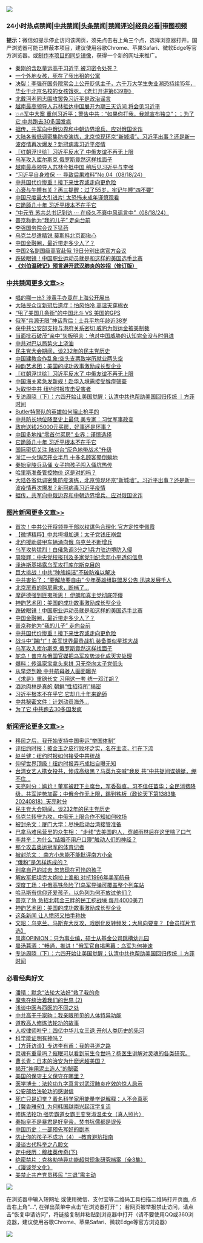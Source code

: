 ![](https://raw.githubusercontent.com/jsvpn/jsproxy/dev/64photo/fqnews-qr.jpg)

<div id="tt">
<h3>24小时热点禁闻|<a href="#%E4%B8%AD%E5%85%B1%E7%A6%81%E9%97%BB%E6%9B%B4%E5%A4%9A%E6%96%87%E7%AB%A0">中共禁闻</a>|<a href="#%E5%9B%BE%E7%89%87%E6%96%B0%E9%97%BB%E6%9B%B4%E5%A4%9A%E6%96%87%E7%AB%A0">头条禁闻</a>|<a href="#%E6%96%B0%E9%97%BB%E8%AF%84%E8%AE%BA%E6%9B%B4%E5%A4%9A%E6%96%87%E7%AB%A0">禁闻评论|<a href="#%E5%BF%85%E7%9C%8B%E7%BB%8F%E5%85%B8%E5%A5%BD%E6%96%87">经典必看</a>|<a href="https://696153.xyz/3" target="_blank">带图视频</a></h3>
<div><b>提示：</b>微信如提示停止访问该网页，须先点击右上角三个点，选择浏览器打开。国产浏览器可能已屏蔽本项目，建议使用谷歌Chrome、苹果Safari、微软Edge等官方浏览器。或<a href="%E5%88%B6%E4%BD%9Cgit%E7%A6%81%E9%97%BB%E9%95%9C%E5%83%8F.md">制作本项目的同步镜像</a>，获得一个新的网址来推广。</div>
<ul>

<li><a href="/cbnews/20240818/2076104.md">秦刚的含赵量远高于习近平 被习密令处死？</a></li>
<li><a href="/lifebaike/20240818/2076193.md">一个外地女孩，死在了我出租的公寓</a></li>
<li><a href="/sohnews/20240818/2076129.md">决裂：李强在国务院常会上公开贬低主子，六千万大学生失业潮恐持续15年，毕业于北京名校的女孩饿死。《老灯开讲第639期》</a></li>
<li><a href="/baitai/20240819/2076265.md">北戴河老同志围攻罢免习近平是政治谣言</a></li>
<li><a href="/headline/20240818/2076139.md">越南最高领导人苏林抵达中国展开为期三天访问 将会见习近平</a></li>
<li><a href="/sohnews/20240818/2076163.md">💥🔥军中大案 重创习近平；警告中共：“如果你打我，我就宣布独立”；；为了它 中共跑去30多国发疯</a></li>
<li><a href="/cbnews/20240818/2076106.md">据传，共军向中俄边界和中朝边界增兵，应对俄国讹诈</a></li>
<li><a href="/comments/20240818/2076164.md">大陆各省低调密集防疫演练，北京惊现环京“新城墙”。习近平出事？还是新一波疫情再次爆发？新冠病毒习近平疫情</a></li>
<li><a href="/cbnews/20240819/2076278.md">〖红朝浮世绘〗习近平反水了 中俄友谊不再无上限</a></li>
<li><a href="/topimagenews/20240818/2076150.md">乌军攻入库尔斯克 俄罗斯竟然这样找面子</a></li>
<li><a href="/headline/20240818/2076168.md">越南最高领导人苏林今抵中国 稍后见习近平与李强</a></li>
<li><a href="/sohnews/20240819/2076239.md">“习近平自身难保 ⋯ 导致后果难料”No.04（08/18/24）</a></li>
<li><a href="/topimagenews/20240819/2076250.md">中共国代价惨重！接下来世界或走向更危险</a></li>
<li><a href="/health/20240818/2076135.md">心衰与午睡有关？再三提醒：过了55岁，牢记午睡“四不要”</a></li>
<li><a href="/yule/20240818/2076102.md">中国尺度最大引进片! 太恐怖未成年谨慎观看</a></li>
<li><a href="/cbnews/20240818/2076186.md">它跪舔几十年 习近平根本不在乎它</a></li>
<li><a href="/sohnews/20240819/2076225.md">“中元节 苏共总书记到访 ⋯ 在经久不衰中风谣言中”（08/18/24）</a></li>
<li><a href="/topimagenews/20240819/2076257.md">普京称他为“我的儿子” 走向台前</a></li>
<li><a href="/baitai/20240818/2076172.md">李强国务院会议下猛药</a></li>
<li><a href="/ssgc/20240818/2076189.md">乌克兰尽遣精锐 莫斯科北京都揪心</a></li>
<li><a href="/topimagenews/20240819/2076270.md">中国金融圈，最近带走多少人了？</a></li>
<li><a href="/headline/20240818/2076169.md">中国2名副国级高官赴俄 19日分别出席官方会议</a></li>
<li><a href="/topimagenews/20240819/2076280.md">跌破眼镜！中国职业运动员就是和这样的美国选手比赛</a></li>
<li><b><a href="/comments/20200207/1272816.md" target="_blank">《刘伯温碑记》预言避开武汉肺炎的妙招（修订版）</a></b></li>
</ul>
</div>

<div class="catlist">
<h3><a href="/cbnews/" target="_blank">中共禁闻</a><span><a href="/cbnews/" target="_blank" rel="nofollow">更多文章>></a></span></h3>
<ul>
<li><a href="/cbnews/20240819/2076389.md" target="_blank">唱的哪一出? 涉黄手办竟在上海公开展出</a></li>
<li><a href="/cbnews/20240819/2076388.md" target="_blank">大陆民众议新冠后遗症：怕风怕冷 高温天穿棉衣</a></li>
<li><a href="/cbnews/20240819/2076375.md" target="_blank">“甩了美国几条街”的中国北斗 VS 美国的GPS</a></li>
<li><a href="/cbnews/20240819/2076374.md" target="_blank">俄军“兵源无限”神话背后：士兵平均年龄近38岁</a></li>
<li><a href="/cbnews/20240819/2076361.md" target="_blank">获中共公安部支持与港府关系密切 威豹为俄运金被美制裁</a></li>
<li><a href="/cbnews/20240819/2076360.md" target="_blank">当面批石破茂“亲中”矢板明夫：他对中国威胁的认知完全没与时俱进</a></li>
<li><a href="/cbnews/20240819/2076346.md" target="_blank">中共对巴以局势火上浇油</a></li>
<li><a href="/comments/20240819/2076339.md" target="_blank">民主党大会期间，谈232年的民主党历史</a></li>
<li><a href="/cbnews/20240819/2076313.md" target="_blank">中国建教合作乱象:空头支票致学历就业两头空</a></li>
<li><a href="/comments/20240819/2076293.md" target="_blank">神韵艺术团：美国的成功故事激励成长型企业</a></li>
<li><a href="/cbnews/20240819/2076278.md" target="_blank">〖红朝浮世绘〗习近平反水了 中俄友谊不再无上限</a></li>
<li><a href="/cbnews/20240819/2076271.md" target="_blank">中国海关紧急发新规！赴华入境需接受猴痘筛查</a></li>
<li><a href="/cbnews/20240819/2076258.md" target="_blank">为取悦中共 纽约时报攻击受害者</a></li>
<li><a href="/comments/20240819/2076247.md" target="_blank">专访周晓（下）：六四开始让美国觉醒；认清中共也帮助美国回归传统 ｜方菲时间</a></li>
<li><a href="/comments/20240819/2076245.md" target="_blank">Butler特警队的英雄如何阻止枪手的</a></li>
<li><a href="/cbnews/20240818/2076215.md" target="_blank">中共防长地位降至史上最低 美专家：习忧军事政变</a></li>
<li><a href="/comments/20240818/2076214.md" target="_blank">政府送钱25000元买房，好事还是坏事？</a></li>
<li><a href="/cbnews/20240818/2076206.md" target="_blank">中国多地推“零首付买房” 业界：谨慎选择</a></li>
<li><a href="/cbnews/20240818/2076186.md" target="_blank">它跪舔几十年 习近平根本不在乎它</a></li>
<li><a href="/cbnews/20240818/2076177.md" target="_blank">国际密切关注 陆对台“灰色地带战术”升级</a></li>
<li><a href="/cbnews/20240818/2076176.md" target="_blank">浙江一火锅店开业半月 十多名顾客晕倒躺地</a></li>
<li><a href="/cbnews/20240818/2076175.md" target="_blank">秦始皇陵兵马俑 女子抱孩子闯入俑坑热传</a></li>
<li><a href="/comments/20240818/2076170.md" target="_blank">哈里斯准备管控物价 这是对的吗？</a></li>
<li><a href="/comments/20240818/2076164.md" target="_blank">大陆各省低调密集防疫演练，北京惊现环京“新城墙”。习近平出事？还是新一波疫情再次爆发？新冠病毒习近平疫情</a></li>
<li><a href="/cbnews/20240818/2076106.md" target="_blank">据传，共军向中俄边界和中朝边界增兵，应对俄国讹诈</a></li>

</ul>
</div>
<div class="catlist">
<h3><a href="/topimagenews/" target="_blank">图片新闻</a><span><a href="/topimagenews/" target="_blank" rel="nofollow">更多文章>></a></span></h3>
<ul>
<li><a href="/topimagenews/20240819/2076359.md" target="_blank">首次！中共公开将领导干部以权谋色合理化 官方定性李佩霞</a></li>
<li><a href="/topimagenews/20240819/2076358.md" target="_blank">【微博精粹】中共垮塌加速：太子党钱庄崩盘</a></li>
<li><a href="/topimagenews/20240819/2076345.md" target="_blank">北约援助装甲车辆涌向俄 乌克兰不断增兵</a></li>
<li><a href="/topimagenews/20240819/2076344.md" target="_blank">乌军攻势猛烈！白俄急调3分之1兵力驻边境防入侵</a></li>
<li><a href="/topimagenews/20240819/2076343.md" target="_blank">周晓辉：中央党校报刊及多家党刊纪念邓小平透何信息</a></li>
<li><a href="/topimagenews/20240819/2076342.md" target="_blank">泽连斯基揭露乌军攻打库尔斯克目的</a></li>
<li><a href="/topimagenews/20240819/2076312.md" target="_blank">巨大挑战！中共“种族纯洁”不破防难以解决</a></li>
<li><a href="/topimagenews/20240819/2076311.md" target="_blank">中共害怕了：“要解放要自由” 少年英雄组联盟发公告 迅速发展千人</a></li>
<li><a href="/topimagenews/20240819/2076297.md" target="_blank">北京房市的购房需求，断档了…</a></li>
<li><a href="/topimagenews/20240819/2076296.md" target="_blank">摩萨德强到匪夷所思！ 伊朗和真主党彻底吓傻</a></li>
<li><a href="/comments/20240819/2076293.md" target="_blank">神韵艺术团：美国的成功故事激励成长型企业</a></li>
<li><a href="/topimagenews/20240819/2076280.md" target="_blank">跌破眼镜！中国职业运动员就是和这样的美国选手比赛</a></li>
<li><a href="/topimagenews/20240819/2076270.md" target="_blank">中国金融圈，最近带走多少人了？</a></li>
<li><a href="/topimagenews/20240819/2076257.md" target="_blank">普京称他为“我的儿子” 走向台前</a></li>
<li><a href="/topimagenews/20240819/2076250.md" target="_blank">中共国代价惨重！接下来世界或走向更危险</a></li>
<li><a href="/topimagenews/20240819/2076249.md" target="_blank">战斗中“踹门”！美军世界最贵战机 装备类似星球大战</a></li>
<li><a href="/topimagenews/20240818/2076150.md" target="_blank">乌军攻入库尔斯克 俄罗斯竟然这样找面子</a></li>
<li><a href="/topimagenews/20240818/2076149.md" target="_blank">鸵鸟！普京与俄国官媒把乌军攻势淡化成天灾处理</a></li>
<li><a href="/topimagenews/20240818/2076073.md" target="_blank">爆料：传温家宝拿头来拼 习无奈向太子党低头</a></li>
<li><a href="/topimagenews/20240818/2076072.md" target="_blank">从早烧到晚 中共航母骇人画面曝光</a></li>
<li><a href="/topimagenews/20240818/2075996.md" target="_blank">《求是》重磅长文 习用这一套 统一邓江胡？</a></li>
<li><a href="/topimagenews/20240818/2075995.md" target="_blank">酒池肉林是真的 朝鲜“性招待所”揭密</a></li>
<li><a href="/topimagenews/20240818/2075983.md" target="_blank">习近平根本不在乎它 它却几十年来跪舔</a></li>
<li><a href="/topimagenews/20240818/2075971.md" target="_blank">中共秘密文件：计划动员海外…</a></li>
<li><a href="/topimagenews/20240818/2075966.md" target="_blank">为了它 中共跑去30多国发疯</a></li>

</ul>
</div>
<div class="catlist">
<h3><a href="/comments/" target="_blank">新闻评论</a><span><a href="/comments/" target="_blank" rel="nofollow">更多文章>></a></span></h3>
<ul>
<li><a href="/comments/20240819/2076394.md" target="_blank">移民之后，我开始支持中国奥运“举国体制”</a></li>
<li><a href="/comments/20240819/2076392.md" target="_blank">评纽约时报：披金玉之皮行败坏之实，名在主流，行在下流</a></li>
<li><a href="/comments/20240819/2076381.md" target="_blank">赵兰健：纽约时报如何接受中共统战</a></li>
<li><a href="/comments/20240819/2076378.md" target="_blank">仰望世界顶级！纽约时报弄巧成拙自曝无知</a></li>
<li><a href="/comments/20240819/2076356.md" target="_blank">台湾女艺人携女投共，惨成高级黑？马英九突喊“我反 共”中共捉间谍蜻蜓，绷不住…</a></li>
<li><a href="/comments/20240819/2076340.md" target="_blank">天亮时分：尴尬！董军被赶下主席台，军委裂痕，习不信任苗华；全民消费降级，共军逆势加薪；中俄合作无上限，踢到铁板（政论天下第1383集 20240818）天亮时分</a></li>
<li><a href="/comments/20240819/2076339.md" target="_blank">民主党大会期间，谈232年的民主党历史</a></li>
<li><a href="/comments/20240819/2076322.md" target="_blank">乌克兰转守为攻，中俄无上限合作不知如何收场</a></li>
<li><a href="/comments/20240819/2076321.md" target="_blank">被封杀文：厦门大学：尽快启动台湾接管准备</a></li>
<li><a href="/comments/20240819/2076320.md" target="_blank">巴拿马难民营里的众生相： “走线”去美国的人，穿越雨林后在这里喘了口气</a></li>
<li><a href="/comments/20240819/2076319.md" target="_blank">李井奎：为什么“结婚不用户口簿”触动人们的神经？</a></li>
<li><a href="/comments/20240819/2076318.md" target="_blank">那个攻击奥运冠军的体育记者</a></li>
<li><a href="/comments/20240819/2076317.md" target="_blank">被封杀文： 南方小朱能不能批评南方小全</a></li>
<li><a href="/comments/20240819/2076316.md" target="_blank">“俄粉”是怎样炼成的？</a></li>
<li><a href="/comments/20240819/2076315.md" target="_blank">别拿自己的过去 忽悠现在可怜的孩子</a></li>
<li><a href="/comments/20240819/2076301.md" target="_blank">解放军把坦克大炮拉上渔船 对抗1996年美军航母</a></li>
<li><a href="/comments/20240819/2076300.md" target="_blank">深度工场：中俄高铁危险了!乌军导弹可覆盖整个列车站</a></li>
<li><a href="/comments/20240819/2076299.md" target="_blank">哈马斯有信仰还爱孩子，以色列为何不放过他们？</a></li>
<li><a href="/comments/20240819/2076298.md" target="_blank">普京了急 急招北韩金三胖的民工挖战壕 每月4000美刀</a></li>
<li><a href="/comments/20240819/2076293.md" target="_blank">神韵艺术团：美国的成功故事激励成长型企业</a></li>
<li><a href="/comments/20240819/2076281.md" target="_blank">这条新闻 让人愤怒又拍手称快</a></li>
<li><a href="/comments/20240819/2076279.md" target="_blank">文昭：乌克兰、马斯克大反攻，戏剧化反转频发；大风向要变？【会员样片节选】</a></li>
<li><a href="/comments/20240819/2076274.md" target="_blank">风声OPINION：只为事业编，硕士从基金公司跳槽幼儿园</a></li>
<li><a href="/comments/20240819/2076251.md" target="_blank">晨汤暮酒：“畅通，推进！”俄军官自揭黑幕：乌军为何神速</a></li>
<li><a href="/comments/20240819/2076247.md" target="_blank">专访周晓（下）：六四开始让美国觉醒；认清中共也帮助美国回归传统 ｜方菲时间</a></li>

</ul>
</div>

<div class="catlist">
<h3>必看经典好文</h3>
<ul>
<li><a href="/comments/20210312/1502968.md" target="_blank">潘晴：默念“法轮大法好”救了我的命</a></li>
<li><a href="/topimagenews/20180520/944940.md" target="_blank">魔鬼在统治着我们的世界 (2)</a></li>
<li><a href="/comments/20210819/1609103.md" target="_blank">浅谈中医与西医的不同之处</a></li>
<li><a href="/cnnews/20221111/1809674.md" target="_blank">中共高干千家驹：我亲眼所见的人体特异功能</a></li>
<li><a href="/comments/20200805/1375080.md" target="_blank">道教高人修炼法轮功的故事</a></li>
<li><a href="/bannedvideo/20220806/1768296.md" target="_blank">人权律师叶宁：四亿中华儿女三退 开创人类历史的先河</a></li>
<li><a href="/comments/20220112/1678403.md" target="_blank">科学能证明有神吗？</a></li>
<li><a href="/comments/20210804/1600181.md" target="_blank">【方菲访谈】专访李有甫：我的寻道之路</a></li>
<li><a href="/bannedvideo/20210915/1623919.md" target="_blank">灵魂有重量吗？催眠可以看到前生今世吗？杨医生讲解对灵魂的各类研究。</a></li>
<li><a href="/taiwannews/20221015/1797413.md" target="_blank">曹长青：日本的治安为什麽远超美国？</a></li>
<li><a href="/tculture/20190708/1154978.md" target="_blank">揭开“神用泥土造人”的秘密</a></li>
<li><a href="/lifebaike/20200520/1331379.md" target="_blank">美国的保守主义保守在哪里？</a></li>
<li><a href="/comments/20200820/1382989.md" target="_blank">医学博士：法轮功九字真言对武汉肺炎疗效的惊人启示</a></li>
<li><a href="/aomi/history/20210111/1465363.md" target="_blank">公安部给法轮功的感谢信</a></li>
<li><a href="/comments/20200704/1355375.md" target="_blank">死亡只是幻觉？着名科学家用能量学说解释：人不会真死</a></li>
<li><a href="/bannedvideo/20210301/1495767.md" target="_blank">【馨香雅句】为何韩国越南兴起汉字复活</a></li>
<li><a href="/cbnews/20211127/1658400.md" target="_blank">修炼法轮功 强势霸道女霸王变贤淑温柔女（真人照片）</a></li>
<li><a href="/lifebaike/20210407/1521258.md" target="_blank">秦始皇不是暴君是好皇帝，焚书坑儒都是误传</a></li>
<li><a href="/comments/20220910/1782931.md" target="_blank">中国历史：一部预先写好的剧本</a></li>
<li><a href="/comments/20230918/1935212.md" target="_blank">防止你的孩子不成功（4） &#8211;教育避坑指南</a></li>
<li><a href="/cbnews/20240603/2045072.md" target="_blank">漫谈古代科举之八股文</a></li>
<li><a href="/tculture/xiulian/20151108/468739.md" target="_blank">定中经历：穆桂英传奇(下)</a></li>
<li><a href="/comments/20200705/783265.md" target="_blank">绝密禁片：克格勃特异功能超常现象研究档案（全3集）</a></li>
<li><a href="/comments/20200521/783167.md" target="_blank">《漫谈党文化》</a></li>
<li><a href="/cbnews/20201004/1408019.md" target="_blank">美禁止共产党员移民 “三退”需主动</a></li>

</ul>
</div>

![](https://raw.githubusercontent.com/jsvpn/jsproxy/dev/64photo/fqnews-qr.jpg)

在浏览器中输入短网址 或使用微信、支付宝等二维码工具扫描二维码打开页面, 点击右上角"...", 在弹出菜单中点击“在浏览器打开”； 若网页被举报禁止访问，请点击“恢复申请访问”，将链接复制并粘贴到浏览器中打开（请不要使用QQ或360浏览器，建议使用谷歌Chrome、苹果Safari、微软Edge等官方浏览器）

![](https://raw.githubusercontent.com/jsvpn/jsproxy/dev/64photo/wx.jpg)